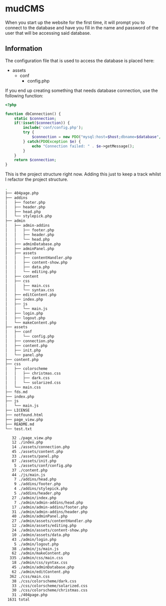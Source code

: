 # mudCMS

When you start up the website for the first time, it will prompt you to connect to the database and have you fill in the name and password of the user that will be accessing said database.


## Information 

The configuration file that is used to access the database is placed here:

- assets
    - conf
        - config.php
        
If you end up creating something that needs database connection, use the following function:
```php
<?php

function dbConnection() { 
    static $connection;
    if(!isset($connection)) {
        include('conf/config.php');
        try {
            $connection = new PDO("mysql:host=$host;dbname=$database", $username, $pass);
        } catch(PDOException $e) {
            echo "Connection failed: " . $e->getMessage();
        }
    }
    return $connection;
}
```

This is the project structure right now. Adding this just to keep a track whilst I refactor the project structure.

```bash
.
├── 404page.php
├── addins
│   ├── footer.php
│   ├── header.php
│   ├── head.php
│   └── stylepick.php
├── admin
│   ├── admin-addins
│   │   ├── footer.php
│   │   ├── header.php
│   │   └── head.php
│   ├── adminDatabase.php
│   ├── adminPanel.php
│   ├── assets
│   │   ├── contentHandler.php
│   │   ├── content-show.php
│   │   ├── data.php
│   │   └── editing.php
│   ├── content
│   ├── css
│   │   ├── main.css
│   │   └── syntax.css
│   ├── editContent.php
│   ├── index.php
│   ├── js
│   │   └── main.js
│   ├── login.php
│   ├── logout.php
│   └── makeContent.php
├── assets
│   ├── conf
│   │   └── config.php
│   ├── connection.php
│   ├── content.php
│   ├── init.php
│   └── panel.php
├── content.php
├── css
│   ├── colorscheme
│   │   ├── christmas.css
│   │   ├── dark.css
│   │   └── solarized.css
│   └── main.css
├── fds.md
├── index.php
├── js
│   └── main.js
├── LICENSE
├── notfound.html
├── page_view.php
├── README.md
└── test.txt

   32 ./page_view.php
   12 ./index.php
   14 ./assets/connection.php
   45 ./assets/content.php
   33 ./assets/panel.php
   87 ./assets/init.php
    5 ./assets/conf/config.php
   37 ./content.php
   44 ./js/main.js
    7 ./addins/head.php
    9 ./addins/footer.php
    4 ./addins/stylepick.php
    5 ./addins/header.php
   27 ./admin/index.php
    7 ./admin/admin-addins/head.php
   17 ./admin/admin-addins/footer.php
   31 ./admin/admin-addins/header.php
   40 ./admin/adminPanel.php
   27 ./admin/assets/contentHandler.php
   12 ./admin/assets/editing.php
   24 ./admin/assets/content-show.php
   10 ./admin/assets/data.php
   43 ./admin/login.php
    5 ./admin/logout.php
   38 ./admin/js/main.js
   62 ./admin/makeContent.php
  335 ./admin/css/main.css
   18 ./admin/css/syntax.css
   45 ./admin/adminDatabase.php
   62 ./admin/editContent.php
  362 ./css/main.css
   38 ./css/colorscheme/dark.css
   33 ./css/colorscheme/solarized.css
   30 ./css/colorscheme/christmas.css
   31 ./404page.php
 1631 total
```